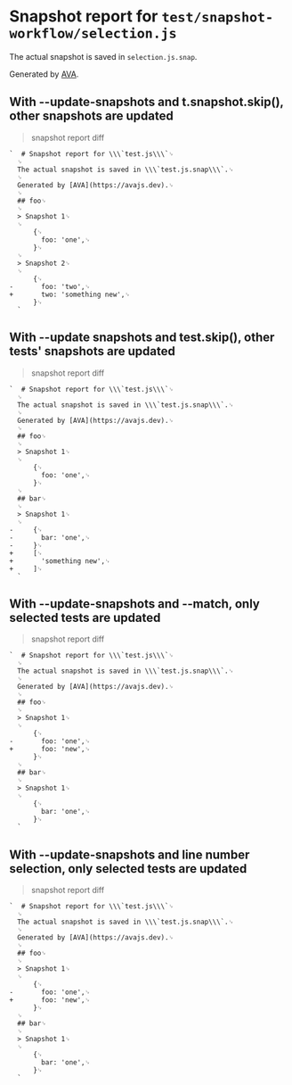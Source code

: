 # Snapshot report for `test/snapshot-workflow/selection.js`

The actual snapshot is saved in `selection.js.snap`.

Generated by [AVA](https://avajs.dev).

## With --update-snapshots and t.snapshot.skip(), other snapshots are updated

> snapshot report diff

    `  # Snapshot report for \\\`test.js\\\`␊
      ␊
      The actual snapshot is saved in \\\`test.js.snap\\\`.␊
      ␊
      Generated by [AVA](https://avajs.dev).␊
      ␊
      ## foo␊
      ␊
      > Snapshot 1␊
      ␊
          {␊
            foo: 'one',␊
          }␊
      ␊
      > Snapshot 2␊
      ␊
          {␊
    -       foo: 'two',␊
    +       two: 'something new',␊
          }␊
      `

## With --update snapshots and test.skip(), other tests' snapshots are updated

> snapshot report diff

    `  # Snapshot report for \\\`test.js\\\`␊
      ␊
      The actual snapshot is saved in \\\`test.js.snap\\\`.␊
      ␊
      Generated by [AVA](https://avajs.dev).␊
      ␊
      ## foo␊
      ␊
      > Snapshot 1␊
      ␊
          {␊
            foo: 'one',␊
          }␊
      ␊
      ## bar␊
      ␊
      > Snapshot 1␊
      ␊
    -     {␊
    -       bar: 'one',␊
    -     }␊
    +     [␊
    +       'something new',␊
    +     ]␊
      `

## With --update-snapshots and --match, only selected tests are updated

> snapshot report diff

    `  # Snapshot report for \\\`test.js\\\`␊
      ␊
      The actual snapshot is saved in \\\`test.js.snap\\\`.␊
      ␊
      Generated by [AVA](https://avajs.dev).␊
      ␊
      ## foo␊
      ␊
      > Snapshot 1␊
      ␊
          {␊
    -       foo: 'one',␊
    +       foo: 'new',␊
          }␊
      ␊
      ## bar␊
      ␊
      > Snapshot 1␊
      ␊
          {␊
            bar: 'one',␊
          }␊
      `

## With --update-snapshots and line number selection, only selected tests are updated

> snapshot report diff

    `  # Snapshot report for \\\`test.js\\\`␊
      ␊
      The actual snapshot is saved in \\\`test.js.snap\\\`.␊
      ␊
      Generated by [AVA](https://avajs.dev).␊
      ␊
      ## foo␊
      ␊
      > Snapshot 1␊
      ␊
          {␊
    -       foo: 'one',␊
    +       foo: 'new',␊
          }␊
      ␊
      ## bar␊
      ␊
      > Snapshot 1␊
      ␊
          {␊
            bar: 'one',␊
          }␊
      `
